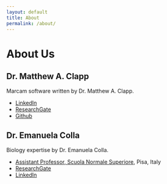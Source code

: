 ```yaml
---
layout: default
title: About
permalink: /about/
---
```

# About Us

## Dr. Matthew A. Clapp
Marcam software written by Dr. Matthew A. Clapp.
* [LinkedIn](https://www.linkedin.com/in/matthew-clapp-1160793/)
* [ResearchGate](https://www.researchgate.net/profile/Matthew_Clapp)
* [Github](https://github.com/itsayellow)

## Dr. Emanuela Colla
Biology expertise by Dr. Emanuela Colla.
* [Assistant Professor, Scuola Normale Superiore](http://laboratoriobiologia.sns.it/emanuela-colla/), Pisa, Italy
* [ResearchGate](https://www.researchgate.net/profile/Emanuela_Colla)
* [LinkedIn](https://www.linkedin.com/in/emanuelacolla/)
